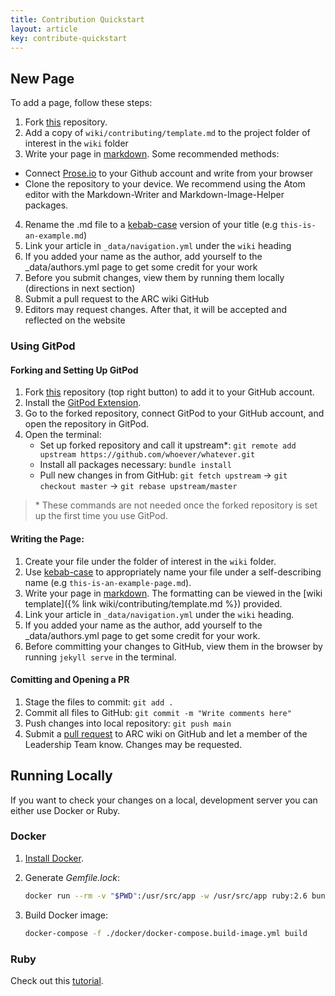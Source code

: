 ```yaml
---
title: Contribution Quickstart
layout: article
key: contribute-quickstart
---
```


## New Page

To add a page, follow these steps:

1. Fork [this](https://github.com/purdue-arc/wiki) repository.
2. Add a copy of `wiki/contributing/template.md` to the project folder of interest in the `wiki` folder
3. Write your page in [markdown](https://www.markdownguide.org/cheat-sheet). Some recommended methods:

- Connect [Prose.io](http://prose.io/) to your Github account and write from your browser
- Clone the repository to your device. We recommend using the Atom editor with the Markdown-Writer and Markdown-Image-Helper packages.

4. Rename the .md file to a [kebab-case](https://textcaseconvert.com/blog/kebab-case/) version of your title (e.g `this-is-an-example.md`)
5. Link your article in `_data/navigation.yml` under the `wiki` heading
6. If you added your name as the author, add yourself to the \_data/authors.yml page to get some credit for your work
7. Before you submit changes, view them by running them locally (directions in next section)
7. Submit a pull request to the ARC wiki GitHub
8. Editors may request changes. After that, it will be accepted and reflected on the website

### Using GitPod

#### Forking and Setting Up GitPod

1. Fork [this](https://github.com/purdue-arc/wiki) repository (top right button) to add it to your GitHub account.
2. Install the [GitPod Extension](https://chrome.google.com/webstore/detail/gitpod-dev-environments-i/dodmmooeoklaejobgleioelladacbeki?hl=en).
3. Go to the forked repository, connect GitPod to your GitHub account, and open the repository in GitPod.
4. Open the terminal:
      - Set up forked repository and call it upstream\*: `git remote add upstream https://github.com/whoever/whatever.git`
      - Install all packages necessary:  `bundle install`
      - Pull new changes in from GitHub: `git fetch upstream` &#8594; `git checkout master` &#8594; `git rebase upstream/master`

> \* These commands are not needed once the forked repository is set up the first time you use GitPod.

#### Writing the Page: 

1. Create your file under the folder of interest in the `wiki` folder.
2. Use [kebab-case](https://textcaseconvert.com/blog/kebab-case/) to appropriately name your file under a self-describing name (e.g `this-is-an-example-page.md`). 
3. Write your page in [markdown](https://www.markdownguide.org/cheat-sheet). The formatting can be viewed in the [wiki template]({% link wiki/contributing/template.md %}) provided.
4. Link your article in `_data/navigation.yml` under the `wiki` heading.
5. If you added your name as the author, add yourself to the \_data/authors.yml page to get some credit for your work.
6. Before committing your changes to GitHub, view them in the browser by running `jekyll serve` in the terminal.

#### Comitting and Opening a PR

1. Stage the files to commit: `git add .`
2. Commit all files to GitHub: `git commit -m "Write comments here"`
3. Push changes into local repository: `git push main`
4. Submit a [pull request](https://docs.github.com/en/github/collaborating-with-pull-requests/proposing-changes-to-your-work-with-pull-requests/creating-a-pull-request) to ARC wiki on GitHub and let a member of the Leadership Team know. Changes may be requested.


## Running Locally

If you want to check your changes on a local, development server you can either use Docker or Ruby.

### Docker

1. [Install Docker](https://docs.docker.com/install/).

2. Generate _Gemfile.lock_:

   ```bash
   docker run --rm -v "$PWD":/usr/src/app -w /usr/src/app ruby:2.6 bundle install
   ```

3. Build Docker image:

   ```bash
   docker-compose -f ./docker/docker-compose.build-image.yml build
   ```

### Ruby

Check out this [tutorial](https://docs.github.com/en/pages/setting-up-a-github-pages-site-with-jekyll/testing-your-github-pages-site-locally-with-jekyll).
